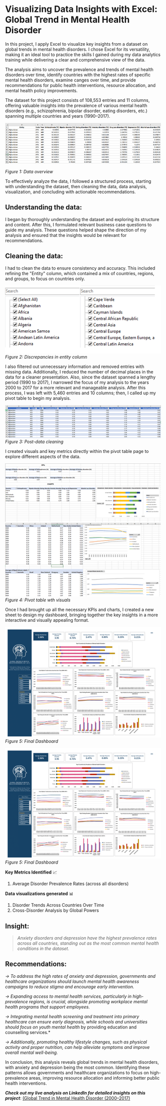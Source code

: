 
# Visualizing Data Insights with Excel: Global Trend in Mental Health Disorder

In this project, I apply Excel to visualize key insights from a dataset on global trends in mental health disorders. I chose Excel for its versatility, making it an ideal tool to practice the skills I gained during my data analytics training while delivering a clear and comprehensive view of the data.

The analysis aims to uncover the prevalence and trends of mental health disorders over time, identify countries with the highest rates of specific mental health disorders, examine canges over time, and provide recommendations for public health interventions, resource allocation, and mental health policy improvements.

The dataset for this project consists of 108,553 entries and 11 columns, offering valuable insights into the prevalence of various mental health disorders (e.g., schizophrenia, bipolar disorder, eating disorders, etc.) spanning multiple countries and years (1990–2017).


![Data overview](image.png)

*Figure 1: Data overview*


To effectively analyze the data, I followed a structured process, starting with understanding the dataset, then cleaning the data, data analysis, visualization, and concluding with actionable recommendations.

## Understanding the data:

I began by thoroughly understanding the dataset and exploring its structure and content. After this, I formulated relevant business case questions to guide my analysis. These questions helped shape the direction of my analysis and ensured that the insights would be relevant for recommendations.

## Cleaning the data:
I had to clean the data to ensure consistency and accuracy. This included refining the "Entity" column, which contained a mix of countries, regions, and groups, to focus on countries only.

![Discrepancies in entity column](image-1.png)
*Figure 2: Discrepancies in entity column*

I also filtered out unnecessary information and removed entries with missing data. Additionally, I reduced the number of decimal places in the data for a cleaner presentation. Also, since the dataset spanned a lengthy period (1990 to 2017), I narrowed the focus of my analysis to the years 2000 to 2017 for a more relevant and manageable analysis. After this process, I was left with 5,460 entries and 10 columns; then, I called up my pivot table to begin my analysis.

![Post-data cleaning](image-2.png)
*Figure 3: Post-data cleaning*

I created visuals and key metrics directly within the pivot table page to explore different aspects of the data.

![Pivot table with visuals](image-3.png)
![Pivot table with visuals](image-4.png)
*Figure 4: Pivot table wth visuals*

Once I had brought up all the necessary KPIs and charts, I created a new sheet to design my dashboard, bringing together the key insights in a more interactive and visually appealing format.

![Final dashboard](<Mental Health disorder Excel Dashboard-1.png>)
*Figure 5: Final Dashboard*

![Final dashboard](image-6.png)
*Figure 5: Final Dashboard*

**Key Metrics Identified** 📈
1. Average Disorder Prevalence Rates (across all disorders)

**Data visualizations generated** 📊
1. Disorder Trends Across Countries Over Time 
2. Cross-Disorder Analysis by Global Powers

## Insight:

> *Anxiety disorders and depression have the highest prevalence rates across all countries, standing out as the most common mental health conditions in the dataset.*

## Recommendations:

*→ To address the high rates of anxiety and depression, governments and healthcare organizations should launch mental health awareness campaigns to reduce stigma and encourage early intervention.*

*→ Expanding access to mental health services, particularly in high-prevalence regions, is crucial, alongside promoting workplace mental health programs that support employees.*

*→ Integrating mental health screening and treatment into primary healthcare can ensure early diagnosis, while schools and universities should focus on youth mental health* by providing education and counselling services.*

*→ Additionally, promoting healthy lifestyle changes, such as physical activity and proper nutrition, can help alleviate symptoms and improve overall mental well-being.*

In conclusion, this analysis reveals global trends in mental health disorders, with anxiety and depression being the most common. Identifying these patterns allows governments and healthcare organizations to focus on high-prevalence areas, improving resource allocation and informing better public health interventions.


***Check out my live analysis on LinkedIn for detailed insights on this project***: [(Global Trend in Mental Health Disorder (2000–2017)](https://www.linkedin.com/posts/kristin-adeoti-profile_dataanalytics-powerbi-datavisualization-activity-7250622458611859456-DAK5?utm_source=share&utm_medium=member_desktop)
